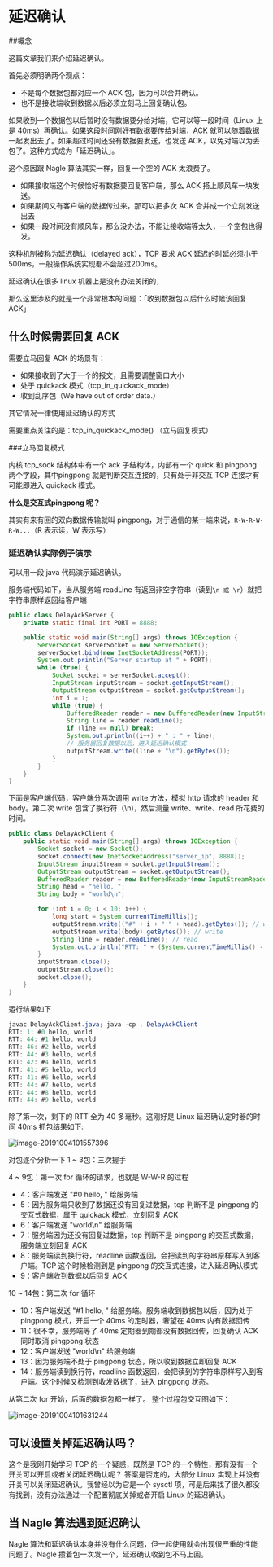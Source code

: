 # 延迟确认



##概念

这篇文章我们来介绍延迟确认。

首先必须明确两个观点：

- 不是每个数据包都对应一个 ACK 包，因为可以合并确认。
- 也不是接收端收到数据以后必须立刻马上回复确认包。

如果收到一个数据包以后暂时没有数据要分给对端，它可以等一段时间（Linux 上是 40ms）再确认。如果这段时间刚好有数据要传给对端，ACK 就可以随着数据一起发出去了。如果超过时间还没有数据要发送，也发送 ACK，以免对端以为丢包了。这种方式成为「延迟确认」。

这个原因跟 Nagle 算法其实一样，回复一个空的 ACK 太浪费了。

- 如果接收端这个时候恰好有数据要回复客户端，那么 ACK 搭上顺风车一块发送。
- 如果期间又有客户端的数据传过来，那可以把多次 ACK 合并成一个立刻发送出去
- 如果一段时间没有顺风车，那么没办法，不能让接收端等太久，一个空包也得发。

这种机制被称为延迟确认（delayed ack），TCP 要求 ACK 延迟的时延必须小于500ms，一般操作系统实现都不会超过200ms。

延迟确认在很多 linux 机器上是没有办法关闭的，

那么这里涉及的就是一个非常根本的问题：「收到数据包以后什么时候该回复 ACK」



## 什么时候需要回复 ACK

需要立马回复 ACK 的场景有：

- 如果接收到了大于一个的报文，且需要调整窗口大小
- 处于 quickack 模式（tcp_in_quickack_mode）
- 收到乱序包（We have out of order data.）

其它情况一律使用延迟确认的方式

需要重点关注的是：tcp_in_quickack_mode()  （立马回复模式）



###立马回复模式

内核 tcp_sock 结构体中有一个 ack 子结构体，内部有一个 quick 和 pingpong 两个字段，其中pingpong 就是判断交互连接的，只有处于非交互 TCP 连接才有可能即进入 quickack 模式。

**什么是交互式pingpong 呢？**

其实有来有回的双向数据传输就叫 pingpong，对于通信的某一端来说，`R-W-R-W-R-W...`（R 表示读，W 表示写）



### 延迟确认实际例子演示

可以用一段 java 代码演示延迟确认。

服务端代码如下，当从服务端 readLine 有返回非空字符串（读到`\n 或 \r`）就把字符串原样返回给客户端

```java
public class DelayAckServer {
    private static final int PORT = 8888;

    public static void main(String[] args) throws IOException {
        ServerSocket serverSocket = new ServerSocket();
        serverSocket.bind(new InetSocketAddress(PORT));
        System.out.println("Server startup at " + PORT);
        while (true) {
            Socket socket = serverSocket.accept();
            InputStream inputStream = socket.getInputStream();
            OutputStream outputStream = socket.getOutputStream();
            int i = 1;
            while (true) {
                BufferedReader reader = new BufferedReader(new InputStreamReader(inputStream));
                String line = reader.readLine();
                if (line == null) break;
                System.out.println((i++) + " : " + line);
                // 服务器回复数据以后，进入延迟确认模式
                outputStream.write((line + "\n").getBytes());
            }
        }
    }
}
```

下面是客户端代码，客户端分两次调用 write 方法，模拟 http 请求的 header 和 body。第二次 write 包含了换行符（\n)，然后测量 write、write、read 所花费的时间。

```java
public class DelayAckClient {
    public static void main(String[] args) throws IOException {
        Socket socket = new Socket();
        socket.connect(new InetSocketAddress("server_ip", 8888));
        InputStream inputStream = socket.getInputStream();
        OutputStream outputStream = socket.getOutputStream();
        BufferedReader reader = new BufferedReader(new InputStreamReader(inputStream));
        String head = "hello, ";
        String body = "world\n";

        for (int i = 0; i < 10; i++) {
            long start = System.currentTimeMillis();
            outputStream.write(("#" + i + " " + head).getBytes()); // write
            outputStream.write((body).getBytes()); // write
            String line = reader.readLine(); // read
            System.out.println("RTT: " + (System.currentTimeMillis() - start) + ": " + line);
        }
        inputStream.close();
        outputStream.close();
        socket.close();
    }
}
```

运行结果如下

```java
javac DelayAckClient.java; java -cp . DelayAckClient
RTT: 1: #0 hello, world
RTT: 44: #1 hello, world
RTT: 46: #2 hello, world
RTT: 44: #3 hello, world
RTT: 42: #4 hello, world
RTT: 41: #5 hello, world
RTT: 41: #6 hello, world
RTT: 44: #7 hello, world
RTT: 44: #8 hello, world
RTT: 44: #9 hello, world
```

除了第一次，剩下的 RTT 全为 40 多毫秒。这刚好是 Linux 延迟确认定时器的时间 40ms 抓包结果如下:

![image-20191004101557396](https://tva1.sinaimg.cn/large/006y8mN6gy1g7ly84nk2sj31320o84qp.jpg)

对包逐个分析一下 1 ~ 3包：三次握手 

4 ~ 9包：第一次 for 循环的请求，也就是 W-W-R 的过程

- 4：客户端发送 "#0 hello, " 给服务端
- 5：因为服务端只收到了数据还没有回复过数据，tcp 判断不是 pingpong 的交互式数据，属于 quickack 模式，立刻回复 ACK
- 6：客户端发送 "world\n" 给服务端
- 7：服务端因为还没有回复过数据，tcp 判断不是 pingpong 的交互式数据，服务端立刻回复 ACK
- 8：服务端读到换行符，readline 函数返回，会把读到的字符串原样写入到客户端。TCP 这个时候检测到是 pingpong 的交互式连接，进入延迟确认模式
- 9：客户端收到数据以后回复 ACK

10 ~ 14包：第二次 for 循环

- 10：客户端发送 "#1 hello, " 给服务端。服务端收到数据包以后，因为处于 pingpong 模式，开启一个 40ms 的定时器，奢望在 40ms 内有数据回传
- 11：很不幸，服务端等了 40ms 定期器到期都没有数据回传，回复确认 ACK 同时取消 pingpong 状态
- 12：客户端发送 "world\n" 给服务端
- 13：因为服务端不处于 pingpong 状态，所以收到数据立即回复 ACK
- 14：服务端读到换行符，readline 函数返回，会把读到的字符串原样写入到客户端。这个时候又检测到收发数据了，进入 pingpong 状态。

从第二次 for 开始，后面的数据包都一样了。 整个过程包交互图如下：

![image-20191004101631244](https://tva1.sinaimg.cn/large/006y8mN6gy1g7ly8pl0b2j30u00uaqpd.jpg)



## 可以设置关掉延迟确认吗？

这个是我刚开始学习 TCP 的一个疑惑，既然是 TCP 的一个特性，那有没有一个开关可以开启或者关闭延迟确认呢？ 答案是否定的，大部分 Linux 实现上并没有开关可以关闭延迟确认。我曾经以为它是一个 sysctl 项，可是后来找了很久都没有找到，没有办法通过一个配置彻底关掉或者开启 Linux 的延迟确认。



## 当 Nagle 算法遇到延迟确认

Nagle 算法和延迟确认本身并没有什么问题，但一起使用就会出现很严重的性能问题了。Nagle 攒着包一次发一个，延迟确认收到包不马上回。